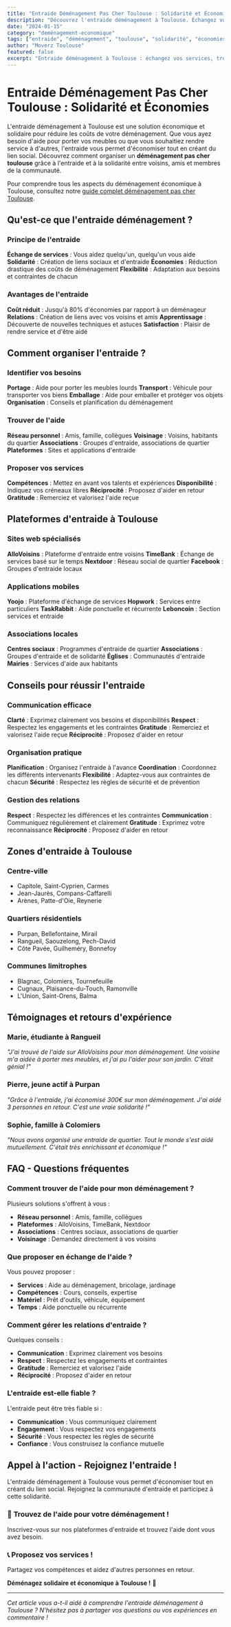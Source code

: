 ```yaml
---
title: "Entraide Déménagement Pas Cher Toulouse : Solidarité et Économies"
description: "Découvrez l'entraide déménagement à Toulouse. Échangez vos services, trouvez de l'aide, économisez ensemble. Solidarité et économies pour tous."
date: "2024-01-15"
category: "deménagement-economique"
tags: ["entraide", "déménagement", "toulouse", "solidarité", "économies"]
author: "Moverz Toulouse"
featured: false
excerpt: "Entraide déménagement à Toulouse : échangez vos services, trouvez de l'aide, économisez ensemble. Solidarité et économies pour tous vos déménagements."
---
```


# Entraide Déménagement Pas Cher Toulouse : Solidarité et Économies

L'entraide déménagement à Toulouse est une solution économique et solidaire pour réduire les coûts de votre déménagement. Que vous ayez besoin d'aide pour porter vos meubles ou que vous souhaitiez rendre service à d'autres, l'entraide vous permet d'économiser tout en créant du lien social. Découvrez comment organiser un **déménagement pas cher toulouse** grâce à l'entraide et à la solidarité entre voisins, amis et membres de la communauté.

Pour comprendre tous les aspects du déménagement économique à Toulouse, consultez notre [guide complet déménagement pas cher Toulouse](/blog/piliers/demenagement-pas-cher-toulouse).

## Qu'est-ce que l'entraide déménagement ?

### Principe de l'entraide

**Échange de services** : Vous aidez quelqu'un, quelqu'un vous aide
**Solidarité** : Création de liens sociaux et d'entraide
**Économies** : Réduction drastique des coûts de déménagement
**Flexibilité** : Adaptation aux besoins et contraintes de chacun

### Avantages de l'entraide

**Coût réduit** : Jusqu'à 80% d'économies par rapport à un déménageur
**Relations** : Création de liens avec vos voisins et amis
**Apprentissage** : Découverte de nouvelles techniques et astuces
**Satisfaction** : Plaisir de rendre service et d'être aidé

## Comment organiser l'entraide ?

### Identifier vos besoins

**Portage** : Aide pour porter les meubles lourds
**Transport** : Véhicule pour transporter vos biens
**Emballage** : Aide pour emballer et protéger vos objets
**Organisation** : Conseils et planification du déménagement

### Trouver de l'aide

**Réseau personnel** : Amis, famille, collègues
**Voisinage** : Voisins, habitants du quartier
**Associations** : Groupes d'entraide, associations de quartier
**Plateformes** : Sites et applications d'entraide

### Proposer vos services

**Compétences** : Mettez en avant vos talents et expériences
**Disponibilité** : Indiquez vos créneaux libres
**Réciprocité** : Proposez d'aider en retour
**Gratitude** : Remerciez et valorisez l'aide reçue

## Plateformes d'entraide à Toulouse

### Sites web spécialisés

**AlloVoisins** : Plateforme d'entraide entre voisins
**TimeBank** : Échange de services basé sur le temps
**Nextdoor** : Réseau social de quartier
**Facebook** : Groupes d'entraide locaux

### Applications mobiles

**Yoojo** : Plateforme d'échange de services
**Hopwork** : Services entre particuliers
**TaskRabbit** : Aide ponctuelle et récurrente
**Leboncoin** : Section services et entraide

### Associations locales

**Centres sociaux** : Programmes d'entraide de quartier
**Associations** : Groupes d'entraide et de solidarité
**Églises** : Communautés d'entraide
**Mairies** : Services d'aide aux habitants

## Conseils pour réussir l'entraide

### Communication efficace

**Clarté** : Exprimez clairement vos besoins et disponibilités
**Respect** : Respectez les engagements et les contraintes
**Gratitude** : Remerciez et valorisez l'aide reçue
**Réciprocité** : Proposez d'aider en retour

### Organisation pratique

**Planification** : Organisez l'entraide à l'avance
**Coordination** : Coordonnez les différents intervenants
**Flexibilité** : Adaptez-vous aux contraintes de chacun
**Sécurité** : Respectez les règles de sécurité et de prévention

### Gestion des relations

**Respect** : Respectez les différences et les contraintes
**Communication** : Communiquez régulièrement et clairement
**Gratitude** : Exprimez votre reconnaissance
**Réciprocité** : Proposez d'aider en retour

## Zones d'entraide à Toulouse

### Centre-ville
- Capitole, Saint-Cyprien, Carmes
- Jean-Jaurès, Compans-Caffarelli
- Arènes, Patte-d'Oie, Reynerie

### Quartiers résidentiels
- Purpan, Bellefontaine, Mirail
- Rangueil, Saouzelong, Pech-David
- Côte Pavée, Guilheméry, Bonnefoy

### Communes limitrophes
- Blagnac, Colomiers, Tournefeuille
- Cugnaux, Plaisance-du-Touch, Ramonville
- L'Union, Saint-Orens, Balma

## Témoignages et retours d'expérience

### Marie, étudiante à Rangueil
*"J'ai trouvé de l'aide sur AlloVoisins pour mon déménagement. Une voisine m'a aidée à porter mes meubles, et j'ai pu l'aider pour son jardin. C'était génial !"*

### Pierre, jeune actif à Purpan
*"Grâce à l'entraide, j'ai économisé 300€ sur mon déménagement. J'ai aidé 3 personnes en retour. C'est une vraie solidarité !"*

### Sophie, famille à Colomiers
*"Nous avons organisé une entraide de quartier. Tout le monde s'est aidé mutuellement. C'était très enrichissant et économique !"*

## FAQ - Questions fréquentes

### Comment trouver de l'aide pour mon déménagement ?

Plusieurs solutions s'offrent à vous :
- **Réseau personnel** : Amis, famille, collègues
- **Plateformes** : AlloVoisins, TimeBank, Nextdoor
- **Associations** : Centres sociaux, associations de quartier
- **Voisinage** : Demandez directement à vos voisins

### Que proposer en échange de l'aide ?

Vous pouvez proposer :
- **Services** : Aide au déménagement, bricolage, jardinage
- **Compétences** : Cours, conseils, expertise
- **Matériel** : Prêt d'outils, véhicule, équipement
- **Temps** : Aide ponctuelle ou récurrente

### Comment gérer les relations d'entraide ?

Quelques conseils :
- **Communication** : Exprimez clairement vos besoins
- **Respect** : Respectez les engagements et contraintes
- **Gratitude** : Remerciez et valorisez l'aide
- **Réciprocité** : Proposez d'aider en retour

### L'entraide est-elle fiable ?

L'entraide peut être très fiable si :
- **Communication** : Vous communiquez clairement
- **Engagement** : Vous respectez vos engagements
- **Sécurité** : Vous respectez les règles de sécurité
- **Confiance** : Vous construisez la confiance mutuelle

## Appel à l'action - Rejoignez l'entraide !

L'entraide déménagement à Toulouse vous permet d'économiser tout en créant du lien social. Rejoignez la communauté d'entraide et participez à cette solidarité.

### 🤝 **Trouvez de l'aide pour votre déménagement !**

Inscrivez-vous sur nos plateformes d'entraide et trouvez l'aide dont vous avez besoin.

### 📞 **Proposez vos services !**

Partagez vos compétences et aidez d'autres personnes en retour.

**Déménagez solidaire et économique à Toulouse !** 🚚

---

*Cet article vous a-t-il aidé à comprendre l'entraide déménagement à Toulouse ? N'hésitez pas à partager vos questions ou vos expériences en commentaire !*

